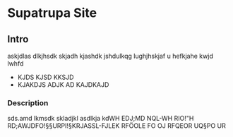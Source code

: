 # Supatrupa Site

## Intro
askjdlas dlkjhsdk skjadh kjashdk jshdulkqg lughjhskjaf u hefkjahe kwjd lwhfd

* KJDS KJSD KKSJD 
* KJAKDJS ADJK AD KAJDKAJD

### Description

sds.amd lkmsdk skladjkl asdlkja kdWH EDJ;MD NQL-WH RIO!"H RD;AWJDFO!§§URPI!§KRJASSL-FJLEK RFÖOLE FO OJ RFQEOR UQ§PO UR
